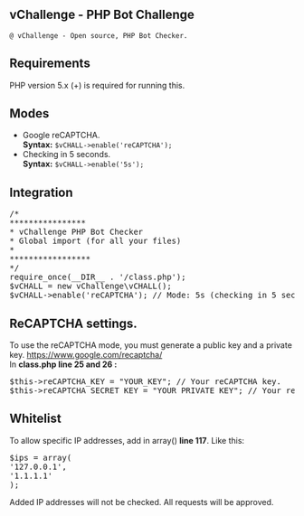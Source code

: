 ## vChallenge - PHP Bot Challenge
<code>@ vChallenge - Open source, PHP Bot Checker.</code>
## Requirements
PHP version 5.x (+) is required for running this.
## Modes
- Google reCAPTCHA.<br>
<strong>Syntax:</strong> <code>$vCHALL->enable('reCAPTCHA');</code>
- Checking in 5 seconds.<br>
<strong>Syntax:</strong> <code>$vCHALL->enable('5s');</code>
## Integration
<pre>
/*
****************
* vChallenge PHP Bot Checker
* Global import (for all your files)
*
*****************
*/	
require_once(__DIR__ . '/class.php');
$vCHALL = new vChallenge\vCHALL();
$vCHALL->enable('reCAPTCHA'); // Mode: 5s (checking in 5 seconds) or reCAPTCHA (Google reCAPTCHA validation).
</pre>
## ReCAPTCHA settings.
To use the reCAPTCHA mode, you must generate a public key and a private key.
https://www.google.com/recaptcha/<br>
In <strong>class.php line 25 and 26 :</strong>
<pre>
$this->reCAPTCHA_KEY = "YOUR_KEY"; // Your reCAPTCHA key.
$this->reCAPTCHA_SECRET_KEY = "YOUR_PRIVATE_KEY"; // Your reCAPTCHA private key.
</pre>
## Whitelist
To allow specific IP addresses, add in array() <strong>line 117</strong>. Like this:<br>
<pre>
$ips = array(
'127.0.0.1',
'1.1.1.1'
);
</pre>
Added IP addresses will not be checked. All requests will be approved.
